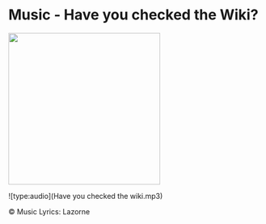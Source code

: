 # Music -  Have you checked the Wiki?

<img src="../../../wiki_images/ai/userduck.png" width="300">

![type:audio](Have you checked the wiki.mp3)

©️ Music Lyrics:️ Lazorne 
